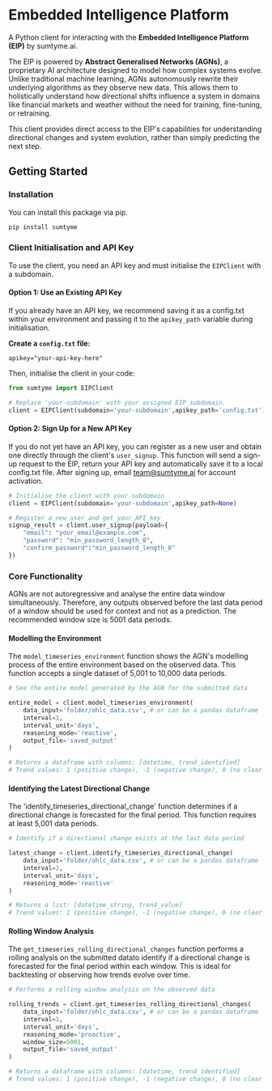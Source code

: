 # Embedded Intelligence Platform

A Python client for interacting with the **Embedded Intelligence Platform (EIP)** by sumtyme.ai.

The EIP is powered by **Abstract Generalised Networks (AGNs)**, a proprietary AI architecture designed to model how complex systems evolve. Unlike traditional machine learning, AGNs autonomously rewrite their underlying algorithms as they observe new data. This allows them to holistically understand how directional shifts influence a system in domains like financial markets and weather without the need for training, fine-tuning, or retraining.

This client provides direct access to the EIP's capabilities for understanding directional changes and system evolution, rather than simply predicting the next step.

## Getting Started

### Installation

You can install this package via pip.

```bash
pip install sumtyme
```

### Client Initialisation and API Key
To use the client, you need an API key and must initialise the `EIPClient` with a subdomain.


#### Option 1: Use an Existing API Key
If you already have an API key, we recommend saving it as a config.txt within your environment and passing it to the `apikey_path` variable during initialisation.

**Create a `config.txt` file:**
```dotenv
apikey="your-api-key-here"
```

Then, initialise the client in your code:


```python
from sumtyme import EIPClient

# Replace 'your-subdomain' with your assigned EIP subdomain.
client = EIPClient(subdomain='your-subdomain',apikey_path='config.txt')
```


#### Option 2: Sign Up for a New API Key

If you do not yet have an API key, you can register as a new user and obtain one directly through the client's `user_signup`. This function will send a sign-up request to the EIP, return your API key and automatically save it to a local config.txt file. After signing up, email team@sumtyme.ai for account activation.


```python
# Initialise the client with your subdomain
client = EIPClient(subdomain='your-subdomain',apikey_path=None)

# Register a new user and get your API key
signup_result = client.user_signup(payload={
    "email": "your_email@example.com",
    "password": "min_password_length_8",
    "confirm_password":"min_password_length_8"
})
```

### Core Functionality

AGNs are not autoregressive and analyse the entire data window simultaneously. Therefore, any outputs observed before the last data period of a window should be used for context and not as a prediction. The recommended window size is 5001 data periods.

#### Modelling the Environment

The `model_timeseries_environment` function shows the AGN's modelling process of the entire environment based on the observed data. This function accepts a single dataset of 5,001 to 10,000 data periods.

```python
# See the entire model generated by the AGN for the submitted data

entire_model = client.model_timeseries_environment(
    data_input='folder/ohlc_data.csv', # or can be a pandas dataframe 
    interval=1,
    interval_unit='days',
    reasoning_mode='reactive',
    output_file='saved_output'
)

# Returns a dataframe with columns: [datetime, trend_identified]
# Trend values: 1 (positive change), -1 (negative change), 0 (no clear change)
```

#### Identifying the Latest Directional Change

The 'identify_timeseries_directional_change' function determines if a directional change is forecasted for the final period. This function requires at least 5,001 data periods.

```python 
# Identify if a directional change exists at the last data period

latest_change = client.identify_timeseries_directional_change(
    data_input='folder/ohlc_data.csv', # or can be a pandas dataframe 
    interval=1,
    interval_unit='days',
    reasoning_mode='reactive'
)

# Returns a list: [datetime_string, trend_value]
# Trend values: 1 (positive change), -1 (negative change), 0 (no clear change)
```

#### Rolling Window Analysis

The `get_timeseries_rolling_directional_changes` function performs a rolling analysis on the submitted datato identify if a directional change is forecasted for the final period within each window. This is ideal for backtesting or observing how trends evolve over time.

```python
# Performs a rolling window analysis on the observed data

rolling_trends = client.get_timeseries_rolling_directional_changes(
    data_input='folder/ohlc_data.csv', # or can be a pandas dataframe 
    interval=1,
    interval_unit='days',
    reasoning_mode='proactive',
    window_size=5001,
    output_file='saved_output'
)

# Returns a dataframe with columns: [datetime, trend_identified]
# Trend values: 1 (positive change), -1 (negative change), 0 (no clear change)
```
